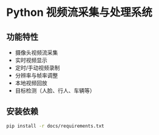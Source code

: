 # Python 视频流采集与处理系统

## 功能特性
- 摄像头视频流采集
- 实时视频显示
- 定时/手动视频录制
- 分辨率与帧率调整
- 本地视频回放
- 目标检测（人脸、行人、车辆等）

## 安装依赖
```bash
pip install -r docs/requirements.txt